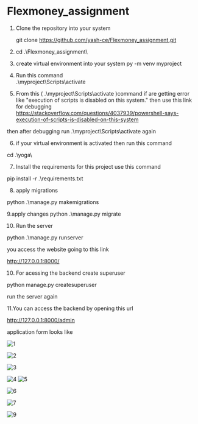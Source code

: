 # Flexmoney_assignment

1. Clone the repository into your system

    git clone https://github.com/yash-ce/Flexmoney_assignment.git

2. cd .\Flexmoney_assignment\

3. create virtual environment into your system
 py -m venv myproject
4. Run this command  
.\myproject\Scripts\activate

5. From this ( .\myproject\Scripts\activate  )command if are getting error like "execution of scripts is disabled on this system."
then use this link for debugging  
https://stackoverflow.com/questions/4037939/powershell-says-execution-of-scripts-is-disabled-on-this-system

then after debugging run .\myproject\Scripts\activate again 

6. if your virtual environment is activated 
  then run this command
  
  cd .\yoga\

7. Install the requirements for this project use this command

  pip install -r .\requirements.txt
  
8. apply migrations 

  python .\manage.py makemigrations

9.apply changes 
python .\manage.py migrate

10. Run the server 

  python .\manage.py runserver
  
  you access the website going to this link
  
  http://127.0.0.1:8000/
  
10. For acessing the backend create superuser

  python manage.py createsuperuser
  
  run the server again

11.You can access the backend by opening this url

  http://127.0.0.1:8000/admin
  
  
  
  application form looks like 
  
  
  ![1](https://user-images.githubusercontent.com/66213227/207026514-41cceff9-978f-4104-b5e1-e2afed9d9aef.png)


![2](https://user-images.githubusercontent.com/66213227/207026600-a10b89ba-ef00-4611-998a-16d4791f8099.png)

![3](https://user-images.githubusercontent.com/66213227/207026652-20cd4eb8-01a6-437f-84f2-a3ea952a71bd.png)

![4](https://user-images.githubusercontent.com/66213227/207026692-aa1b4223-d399-479a-b584-5d2a699247b4.png)
![5](https://user-images.githubusercontent.com/66213227/207026730-849dcb5e-ebf7-4348-a00d-a26b810c43bb.png)

![6](https://user-images.githubusercontent.com/66213227/207026761-adc88b25-9f64-44c2-9441-07e2ae65057a.png)

![7](https://user-images.githubusercontent.com/66213227/207026800-00665996-eee5-4a54-9f81-6d68b46dc1f1.png)






![9](https://user-images.githubusercontent.com/66213227/207027373-8a57d72a-bacd-4236-ac45-a9900af172d8.png)









  
